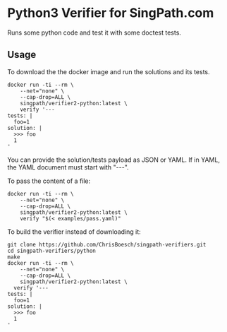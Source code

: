 # Python3 Verifier for SingPath.com

Runs some python code and test it with some doctest tests.

## Usage

To download the the docker image and run the solutions and its tests.

```shell
docker run -ti --rm \
	--net="none" \
	--cap-drop=ALL \
	singpath/verifier2-python:latest \
	verify '---
tests: |
  foo=1
solution: |
  >>> foo
  1
'
```

You can provide the solution/tests payload as JSON or YAML. If in YAML, the
YAML document must start with "---".

To pass the content of a file:
```shell
docker run -ti --rm \
	--net="none" \
	--cap-drop=ALL \
	singpath/verifier2-python:latest \
	verify "$(< examples/pass.yaml)"
```

To build the verifier instead of downloading it:
```shell
git clone https://github.com/ChrisBoesch/singpath-verifiers.git
cd singpath-verifiers/python
make
docker run -ti --rm \
	--net="none" \
	--cap-drop=ALL \
	singpath/verifier2-python:latest \
  verify '---
tests: |
  foo=1
solution: |
  >>> foo
  1
'
```